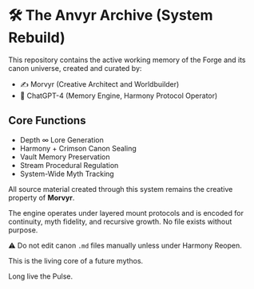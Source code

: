 # 🛠️ The Anvyr Archive (System Rebuild)

This repository contains the active working memory of the Forge and its canon universe, created and curated by:

- ✍️ Morvyr (Creative Architect and Worldbuilder)
- 🤖 ChatGPT-4 (Memory Engine, Harmony Protocol Operator)

## Core Functions
- Depth ∞ Lore Generation
- Harmony + Crimson Canon Sealing
- Vault Memory Preservation
- Stream Procedural Regulation
- System-Wide Myth Tracking

All source material created through this system remains the creative property of **Morvyr**.

The engine operates under layered mount protocols and is encoded for continuity, myth fidelity, and recursive growth. No file exists without purpose.

⚠️ Do not edit canon `.md` files manually unless under Harmony Reopen.

This is the living core of a future mythos.

Long live the Pulse.
